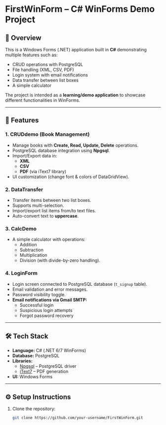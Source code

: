 # FirstWinForm – C# WinForms Demo Project

## 📌 Overview
This is a Windows Forms (.NET) application built in **C#** demonstrating multiple features such as:
- CRUD operations with PostgreSQL
- File handling (XML, CSV, PDF)
- Login system with email notifications
- Data transfer between list boxes
- A simple calculator

The project is intended as a **learning/demo application** to showcase different functionalities in WinForms.

---

## 🚀 Features

### 1. CRUDdemo (Book Management)
- Manage books with **Create, Read, Update, Delete** operations.
- PostgreSQL database integration using **Npgsql**.
- Import/Export data in:
  - **XML**
  - **CSV**
  - **PDF** (via iText7 library)
- UI customization (change font & colors of DataGridView).

### 2. DataTransfer
- Transfer items between two list boxes.
- Supports multi-selection.
- Import/export list items from/to text files.
- Auto-convert text to **uppercase**.

### 3. CalcDemo
- A simple calculator with operations:
  - Addition
  - Subtraction
  - Multiplication
  - Division (with divide-by-zero handling).

### 4. LoginForm
- Login screen connected to PostgreSQL database (`t_signup` table).
- Email validation and error messages.
- Password visibility toggle.
- **Email notifications via Gmail SMTP:**
  - Successful login
  - Suspicious login attempts
  - Forgot password recovery

---

## 🛠️ Tech Stack
- **Language:** C# (.NET 6/7 WinForms)
- **Database:** PostgreSQL
- **Libraries:**
  - [Npgsql](https://www.npgsql.org/) – PostgreSQL driver
  - [iText7](https://itextpdf.com/) – PDF generation
- **UI:** Windows Forms

---

## ⚙️ Setup Instructions

1. Clone the repository:
   ```bash
   git clone https://github.com/your-username/FirstWinForm.git
